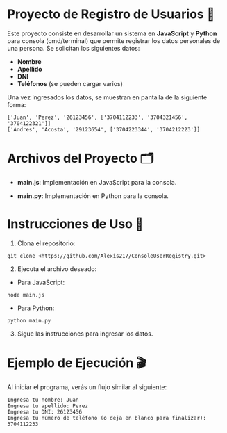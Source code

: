 # Proyecto de Registro de Usuarios 🚀

Este proyecto consiste en desarrollar un sistema en **JavaScript** y **Python** para consola (cmd/terminal) que permite registrar los datos personales de una persona. Se solicitan los siguientes datos:

- **Nombre**
- **Apellido**
- **DNI**
- **Teléfonos** (se pueden cargar varios)

Una vez ingresados los datos, se muestran en pantalla de la siguiente forma:

```plaintext
['Juan', 'Perez', '26123456', ['3704112233', '3704321456', '3704122321']]
['Andres', 'Acosta', '29123654', ['3704223344', '3704212223']]
```

# Archivos del Proyecto 🗂️

- **main.js**: Implementación en JavaScript para la consola.

- **main.py**: Implementación en Python para la consola.

# Instrucciones de Uso 🚀

1. Clona el repositorio:

```
git clone <https://github.com/Alexis217/ConsoleUserRegistry.git>
```

2. Ejecuta el archivo deseado:

- Para JavaScript:

```
node main.js
```

- Para Python:

```
python main.py
```

3. Sigue las instrucciones para ingresar los datos.

# Ejemplo de Ejecución 🎬

Al iniciar el programa, verás un flujo similar al siguiente:

```plaintext
Ingresa tu nombre: Juan
Ingresa tu apellido: Perez
Ingresa tu DNI: 26123456
Ingresa tu número de teléfono (o deja en blanco para finalizar): 3704112233

```
